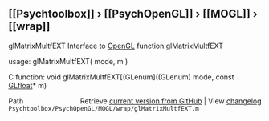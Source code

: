 ## [[Psychtoolbox]] &#8250; [[PsychOpenGL]] &#8250; [[MOGL]] &#8250; [[wrap]]

glMatrixMultfEXT  Interface to [OpenGL](OpenGL) function glMatrixMultfEXT  
  
usage:  glMatrixMultfEXT( mode, m )  
  
C function:  void glMatrixMultfEXT[(GLenum]((GLenum) mode, const [GLfloat](GLfloat)\* m)  




<div class="code_header" style="text-align:right;">
  <span style="float:left;">Path&nbsp;&nbsp;</span> <span class="counter">Retrieve <a href=
  "https://raw.github.com/Psychtoolbox-3/Psychtoolbox-3/beta/Psychtoolbox/PsychOpenGL/MOGL/wrap/glMatrixMultfEXT.m">current version from GitHub</a> | View <a href=
  "https://github.com/Psychtoolbox-3/Psychtoolbox-3/commits/beta/Psychtoolbox/PsychOpenGL/MOGL/wrap/glMatrixMultfEXT.m">changelog</a></span>
</div>
<div class="code">
  <code>Psychtoolbox/PsychOpenGL/MOGL/wrap/glMatrixMultfEXT.m</code>
</div>

